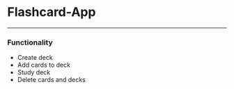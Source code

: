 # Flashcard-App
___

### Functionality

- Create deck
- Add cards to deck
- Study deck
- Delete cards and decks